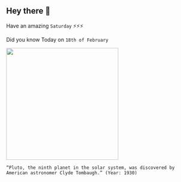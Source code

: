## Hey there 👋
Have an amazing `Saturday` ⚡⚡⚡

Did you know Today on `18th of February`
 
 [<img src="https://upload.wikimedia.org/wikipedia/commons/0/01/Clyde_W._Tombaugh.jpeg" width="300" />](https://www.britannica.com/biography/Clyde-Tombaugh#:~:text=On%20February%2018%2C%201930%2C%20Tombaugh%20pinpointed%20Pluto) 
 ```
“Pluto, the ninth planet in the solar system, was discovered by American astronomer Clyde Tombaugh.” (Year: 1930)
```
